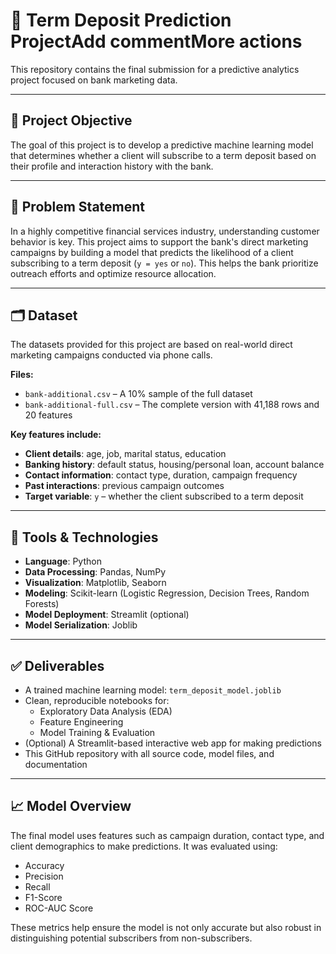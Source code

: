 
# 🏦 Term Deposit Prediction ProjectAdd commentMore actions

This repository contains the final submission for a predictive analytics project focused on bank marketing data.

---

## 🚀 Project Objective
The goal of this project is to develop a predictive machine learning model that determines whether a client will subscribe to a term deposit based on their profile and interaction history with the bank.

---

## 🧠 Problem Statement

In a highly competitive financial services industry, understanding customer behavior is key. This project aims to support the bank's direct marketing campaigns by building a model that predicts the likelihood of a client subscribing to a term deposit (`y = yes` or `no`). This helps the bank prioritize outreach efforts and optimize resource allocation.

---

## 🗂️ Dataset

The datasets provided for this project are based on real-world direct marketing campaigns conducted via phone calls.

  **Files:**
- `bank-additional.csv` – A 10% sample of the full dataset
- `bank-additional-full.csv` – The complete version with 41,188 rows and 20 features

**Key features include:**
- **Client details**: age, job, marital status, education
- **Banking history**: default status, housing/personal loan, account balance
- **Contact information**: contact type, duration, campaign frequency
- **Past interactions**: previous campaign outcomes
- **Target variable**: `y` – whether the client subscribed to a term deposit

---

## 🧰 Tools & Technologies

- **Language**: Python
- **Data Processing**: Pandas, NumPy
- **Visualization**: Matplotlib, Seaborn
- **Modeling**: Scikit-learn (Logistic Regression, Decision Trees, Random Forests)
- **Model Deployment**: Streamlit (optional)
- **Model Serialization**: Joblib

---

## ✅ Deliverables

- A trained machine learning model: `term_deposit_model.joblib`
- Clean, reproducible notebooks for:
  - Exploratory Data Analysis (EDA)
  - Feature Engineering
  - Model Training & Evaluation
- (Optional) A Streamlit-based interactive web app for making predictions
- This GitHub repository with all source code, model files, and documentation

---

## 📈 Model Overview

The final model uses features such as campaign duration, contact type, and client demographics to make predictions. It was evaluated using:
- Accuracy
- Precision
- Recall
- F1-Score
- ROC-AUC Score

These metrics help ensure the model is not only accurate but also robust in distinguishing potential subscribers from non-subscribers.